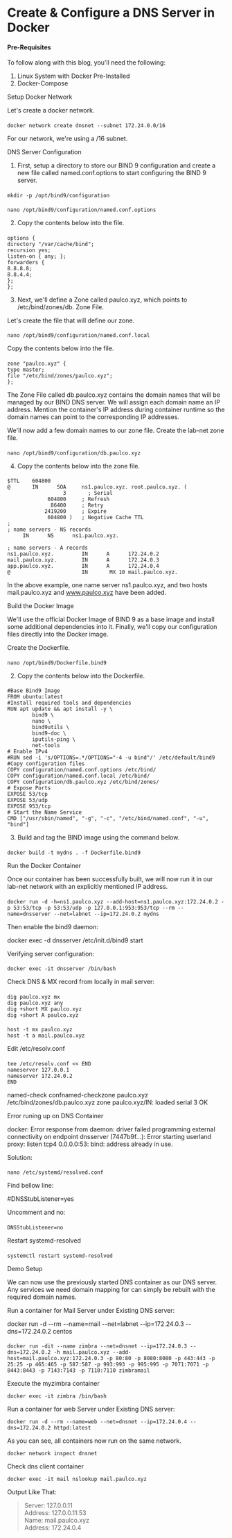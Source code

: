 # Create & Configure a DNS Server in Docker

#### Pre-Requisites
To follow along with this blog, you'll need the following:

1. Linux System with Docker Pre-Installed
2. Docker-Compose

Setup Docker Network

Let's create a docker network.
####
    docker network create dnsnet --subnet 172.24.0.0/16

For our network, we're using a /16 subnet.

DNS Server Configuration

1. First, setup a directory to store our BIND 9 configuration and create a new file called named.conf.options to start configuring the BIND 9 server.
####
    mkdir -p /opt/bind9/configuration
####
    nano /opt/bind9/configuration/named.conf.options

2. Copy the contents below into the file.
####
    options {    
    directory "/var/cache/bind";    
    recursion yes;    
    listen-on { any; };    
    forwarders {            
    8.8.8.8;            
    8.8.4.4;    
    };
    };

3. Next, we'll define a Zone called paulco.xyz, which points to /etc/bind/zones/db. Zone File.

Let's create the file that will define our zone.
####
    nano /opt/bind9/configuration/named.conf.local

Copy the contents below into the file.
####
    zone "paulco.xyz" {    
    type master;    
    file "/etc/bind/zones/paulco.xyz";
    };

The Zone File called db.paulco.xyz contains the domain names that will be managed by our BIND DNS server. We will assign each domain name an IP address. Mention the container's IP address during container runtime so the domain names can point to the corresponding IP addresses.

We'll now add a few domain names to our zone file. Create the lab-net zone file.
####
    nano /opt/bind9/configuration/db.paulco.xyz

4. Copy the contents below into the zone file.
####
    $TTL    604800
    @       IN      SOA     ns1.paulco.xyz. root.paulco.xyz. (
                      3       ; Serial
                 604800     ; Refresh
                  86400     ; Retry
                2419200     ; Expire
                 604800 )   ; Negative Cache TTL
    ;
    ; name servers - NS records
         IN      NS      ns1.paulco.xyz.
    
    ; name servers - A records
    ns1.paulco.xyz.         IN      A      172.24.0.2
    mail.paulco.xyz.        IN      A      172.24.0.3
    app.paulco.xyz.         IN      A      172.24.0.4
    @                       IN       MX 10 mail.paulco.xyz.

In the above example, one name server ns1.paulco.xyz, and two hosts mail.paulco.xyz and www.paulco.xyz have been added.

Build the Docker Image

We'll use the official Docker Image of BIND 9 as a base image and install some additional dependencies into it. Finally, we'll copy our configuration files directly into the Docker image.

Create the Dockerfile.
####
    nano /opt/bind9/Dockerfile.bind9

2. Copy the contents below into the Dockerfile.
####
    #Base Bind9 Image
    FROM ubuntu:latest
    #Install required tools and dependencies
    RUN apt update && apt install -y \  
            bind9 \  
            nano \  
            bind9utils \
            bind9-doc \  
            iputils-ping \
            net-tools
    # Enable IPv4
    #RUN sed -i 's/OPTIONS=.*/OPTIONS="-4 -u bind"/' /etc/default/bind9
    #Copy configuration files
    COPY configuration/named.conf.options /etc/bind/
    COPY configuration/named.conf.local /etc/bind/
    COPY configuration/db.paulco.xyz /etc/bind/zones/
    # Expose Ports
    EXPOSE 53/tcp
    EXPOSE 53/udp
    EXPOSE 953/tcp
    # Start the Name Service
    CMD ["/usr/sbin/named", "-g", "-c", "/etc/bind/named.conf", "-u", "bind"]

3. Build and tag the BIND image using the command below.
####
    docker build -t mydns . -f Dockerfile.bind9

Run the Docker Container

Once our container has been successfully built, we will now run it in our lab-net network with an explicitly mentioned IP address.
####
    docker run -d -h=ns1.paulco.xyz --add-host=ns1.paulco.xyz:172.24.0.2 -p 53:53/tcp -p 53:53/udp -p 127.0.0.1:953:953/tcp --rm --name=dnsserver --net=labnet --ip=172.24.0.2 mydns

Then enable the bind9 daemon:

docker exec -d dnsserver /etc/init.d/bind9 start

Verifying server configuration:
####
    docker exec -it dnsserver /bin/bash

Check DNS & MX record from locally in mail server:
####
    dig paulco.xyz mx
    dig paulco.xyz any
    dig +short MX paulco.xyz
    dig +short A paulco.xyz
####
    host -t mx paulco.xyz
    host -t a mail.paulco.xyz

Edit /etc/resolv.conf
####
    tee /etc/resolv.conf << END
    nameserver 127.0.0.1
    nameserver 172.24.0.2
    END

named-check
confnamed-checkzone paulco.xyz /etc/bind/zones/db.paulco.xyz
zone paulco.xyz/IN: loaded serial 3
OK

Error runing up on DNS Container

docker: Error response from daemon: driver failed programming external connectivity on endpoint dnsserver (7447b9f...): Error starting userland proxy: listen tcp4 0.0.0.0:53: bind: address already in use.

Solution:
####
    nano /etc/systemd/resolved.conf
    
Find bellow line:

#DNSStubListener=yes

Uncomment and no:
####
    DNSStubListener=no

Restart systemd-resolved
####
    systemctl restart systemd-resolved

Demo Setup

We can now use the previously started DNS container as our DNS server. Any services we need domain mapping for can simply be rebuilt with the required domain names.

Run a container for Mail Server under Existing DNS server:

docker run -d --rm --name=mail --net=labnet --ip=172.24.0.3 --dns=172.24.0.2 centos
####
    docker run -dit --name zimbra --net=dnsnet --ip=172.24.0.3 --dns=172.24.0.2 -h mail.paulco.xyz --add-host=mail.paulco.xyz:172.24.0.3 -p 80:80 -p 8080:8080 -p 443:443 -p 25:25 -p 465:465 -p 587:587 -p 993:993 -p 995:995 -p 7071:7071 -p 8443:8443 -p 7143:7143 -p 7110:7110 zimbramail

Execute the myzimbra container

    docker exec -it zimbra /bin/bash

Run a container for web Server under Existing DNS server:

    docker run -d --rm --name=web --net=dnsnet --ip=172.24.0.4 --dns=172.24.0.2 httpd:latest

As you can see, all containers now run on the same network.

    docker network inspect dnsnet

Check dns client container

    docker exec -it mail nslookup mail.paulco.xyz 

Output Like That:

> Server:         127.0.0.11 <br>
> Address:        127.0.0.11:53
> <br>
> Name:   mail.paulco.xyz <br>
> Address: 172.24.0.4


